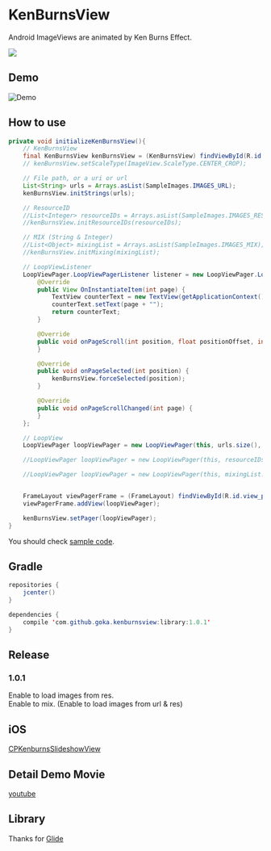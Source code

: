 KenBurnsView
============

Android ImageViews are animated by Ken Burns Effect.

![](https://img.shields.io/badge/Android%20Arsenal-KenBurnsView-brightgreen.svg?style=flat)


## Demo
![Demo](https://github.com/gotokatsuya/KenBurnsView/blob/master/demo.gif)


## How to use
```java
private void initializeKenBurnsView(){
    // KenBurnsView
    final KenBurnsView kenBurnsView = (KenBurnsView) findViewById(R.id.ken_burns_view);
    // kenBurnsView.setScaleType(ImageView.ScaleType.CENTER_CROP);

    // File path, or a uri or url
    List<String> urls = Arrays.asList(SampleImages.IMAGES_URL);
    kenBurnsView.initStrings(urls);

    // ResourceID
    //List<Integer> resourceIDs = Arrays.asList(SampleImages.IMAGES_RESOURCE);
    //kenBurnsView.initResourceIDs(resourceIDs);

    // MIX (String & Integer)
    //List<Object> mixingList = Arrays.asList(SampleImages.IMAGES_MIX);
    //kenBurnsView.initMixing(mixingList);

    // LoopViewListener
    LoopViewPager.LoopViewPagerListener listener = new LoopViewPager.LoopViewPagerListener() {
        @Override
        public View OnInstantiateItem(int page) {
            TextView counterText = new TextView(getApplicationContext());
            counterText.setText(page + "");
            return counterText;
        }

        @Override
        public void onPageScroll(int position, float positionOffset, int positionOffsetPixels) {
        }

        @Override
        public void onPageSelected(int position) {
            kenBurnsView.forceSelected(position);
        }

        @Override
        public void onPageScrollChanged(int page) {
        }
    };

    // LoopView
    LoopViewPager loopViewPager = new LoopViewPager(this, urls.size(), listener);

    //LoopViewPager loopViewPager = new LoopViewPager(this, resourceIDs.size(), listener);

    //LoopViewPager loopViewPager = new LoopViewPager(this, mixingList.size(), listener);


    FrameLayout viewPagerFrame = (FrameLayout) findViewById(R.id.view_pager_frame);
    viewPagerFrame.addView(loopViewPager);

    kenBurnsView.setPager(loopViewPager);
}
```
You should check [sample code](https://github.com/gotokatsuya/KenBurnsView/blob/master/app/src/main/java/com/goka/sample/MainActivity.java).



## Gradle
```java
repositories {
    jcenter()
}

dependencies {
    compile 'com.github.goka.kenburnsview:library:1.0.1'
}
```

## Release
### 1.0.1
Enable to load images from res.  
Enable to mix. (Enable to load images from url & res)


## iOS
[CPKenburnsSlideshowView](https://github.com/muukii0803/CPKenburnsSlideshowView)


## Detail Demo Movie
[youtube](http://youtu.be/G2gJfT4tdnw)


## Library
Thanks for 
[Glide](https://github.com/bumptech/glide)


